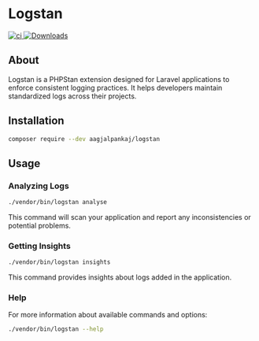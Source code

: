 # Logstan

<p align="left">

<a href="https://github.com/aagjalpankaj/logstan/actions/workflows/ci.yml">
  <img src="https://github.com/aagjalpankaj/logstan/actions/workflows/ci.yml/badge.svg" alt="ci">
</a>

<a href="https://packagist.org/packages/aagjalpankaj/logstan">
  <img src="https://img.shields.io/packagist/dt/aagjalpankaj/logstan" alt="Downloads">
</a>
</p>

## About
Logstan is a PHPStan extension designed for Laravel applications to enforce consistent logging practices. It helps developers maintain standardized logs across their projects.

## Installation

```bash
composer require --dev aagjalpankaj/logstan
```

## Usage

### Analyzing Logs

```bash
./vendor/bin/logstan analyse
```
This command will scan your application and report any inconsistencies or potential problems.

### Getting Insights

```bash
./vendor/bin/logstan insights
```
This command provides insights about logs added in the application.

### Help

For more information about available commands and options:

```bash
./vendor/bin/logstan --help
```
